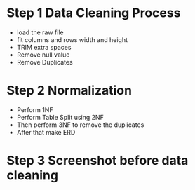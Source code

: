 # Step 1 Data Cleaning Process

- load the raw file
- fit columns and rows width and height
- TRIM extra spaces
- Remove null value
- Remove Duplicates

# Step 2 Normalization

- Perform 1NF
- Perform Table Split using 2NF
- Then perform 3NF to remove the duplicates
- After that make ERD

# Step 3 Screenshot before data cleaning



